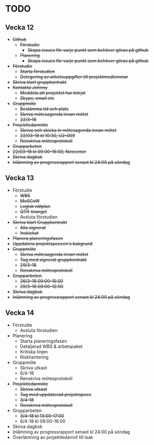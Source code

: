 # TODO

## Vecka 12
- ~~Github~~
  - ~~Förstudie~~
    - ~~Skapa issues för varje punkt som behöver göras på github~~
  - ~~Planering~~
    - ~~Skapa issues för varje punkt som behöver göras på github~~
- ~~Förstudie~~
  - ~~Starta förstudien~~
  - ~~Delegering av arbetsuppgifter till projektmedlemmar~~
- ~~Skriva klart gruppkontrakt~~
- ~~Kontakta Johnny~~
  - ~~Meddela att projektet har börjat~~  
  - ~~Skype, email etc~~
- ~~Gruppmöte~~
  - ~~Bestämma tid och plats~~
  - ~~Skriva mötesagenda innan mötet~~
  - ~~22/3-18~~
- ~~Projektledarmöte~~
  - ~~Skriva och skicka in mötesagenda innan mötet~~  
  - ~~22/03-18 kl 10:30, U2-009~~  
  - ~~Renskriva mötesprotokoll~~
- ~~Grupparbeten~~
 - ~~22/03-18 kl 09:00-16:00, Netcenter~~
- ~~Skriva dagbok~~
- ~~Inlämning av progressrapport senast kl 24:00 på söndag~~

## Vecka 13
- Förstudie
  - ~~WBS~~
  - ~~MoSCoW~~
  - ~~Logisk nätplan~~
  - ~~QTR-triangel~~
  - Avsluta förstudien
- ~~Skriva klart Gruppkontrakt~~
  - ~~Alla signerat~~
  - ~~Inskickat~~
- ~~Planera planeringsfasen~~
- ~~Uppdatera projektspeccen's bakgrund~~
- ~~Gruppmöte~~
  - ~~Skriva mötesagenda innan mötet~~
  - ~~Tag med signerat gruppkontrakt~~
  - ~~29/3-18~~ 
  - ~~Renskriva mötesprotokoll~~
- ~~Grupparbeten~~
  - ~~26/3-18 09:00-15:00~~
  - ~~29/3-18 09:00-12:00~~
- ~~Skriva dagbok~~
- ~~Inlämning av progressrapport senast kl 24:00 på söndag~~

## Vecka 14
- Förstudie
  - Avsluta förstudien
- Planering
  - Starta planeringsfasen
  - Detaljerad WBS & arbetspaket
  - Kritiska linjen
  - Riskhantering
- Gruppmöte
  - Skriva utkast
  - 6/4-18
  - Renskriva mötesprotokoll
- ~~Projektledarmöte~~
  - ~~Skriva utkast~~
  - ~~Tag med uppdaterad projektspecc~~
  - ~~3/4-18~~
  - ~~Renskriva mötesprotokoll~~
- Grupparbeten
  - ~~3/4-18 kl 13:00-17:00~~
  - 6/4-18 kl 09:00-16:00
- Skriva dagbok
- Inlämning av progressrapport senast kl 24:00 på söndag
- Överlämning av projektledarroll till Isak  
